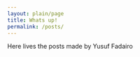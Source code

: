 ```yaml
---
layout: plain/page
title: Whats up!
permalink: /posts/
---
```


Here lives the posts made by Yusuf Fadairo